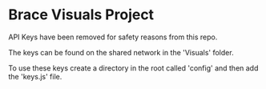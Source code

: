 # Brace Visuals Project

API Keys have been removed for safety reasons from this repo.

The keys can be found on the shared network in the 'Visuals' folder.

To use these keys create a directory in the root called 'config' and then add the 'keys.js' file.
